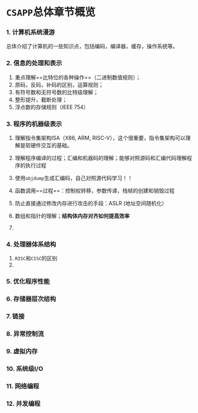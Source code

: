 # `CSAPP`总体章节概览

### 1. 计算机系统漫游

总体介绍了计算机的一些知识点，包括编码，编译器，缓存，操作系统等。

### 2. 信息的处理和表示

1. 重点理解==比特位的各种操作==（二进制数值规则）；
2. 原码，反码，补码的区别，运算规则；
3. 有符号数和无符号数的比特级理解；
4. 整形提升，截断处理；
5. 浮点数的存储规则（IEEE 754）

### 3. 程序的机器级表示

1. 理解指令集架构ISA（X86, ARM, RISC-V），这个很重要，指令集架构可以理解是软硬件交互的基础。

2. 理解程序编译的过程；汇编和机器码的理解；能够对照源码和汇编代码理解程序的执行过程
3. 使用`objdump`生成汇编码，自己对照源代码学习！！
4. 函数调用==过程==：控制权转移，参数传递，栈帧的创建和销毁过程
5. 防止直接通过修改内存进行攻击的手段：ASLR (地址空间随机化）
6. 数组和指针的理解；**结构体内存对齐如何提高效率**
7. 

### 4. 处理器体系结构

1. `RISC`和`CISC`的区别
2. 

### 5. 优化程序性能

### 6. 存储器层次结构

### 7. 链接

### 8. 异常控制流

### 9. 虚拟内存

### 10. 系统级I/O

### 11. 网络编程

### 12. 并发编程

